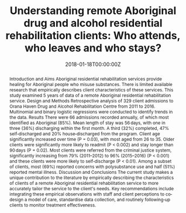 ﻿---
title: "Understanding remote Aboriginal drug and alcohol residential rehabilitation clients: Who attends, who leaves and who stays?"
authors:
- Alice Munro
- Anthony Shakeshaft
- Courtney Breen
- admin
- Julaine Allan
- Norm Henderson
date: "2018-01-18T00:00:00Z"
doi: "10.1111/dar.12656"
url_source: "https://onlinelibrary.wiley.com/doi/full/10.1111/dar.12656"
abstract: "Introduction and Aims
Aboriginal residential rehabilitation services provide healing for Aboriginal people who misuse substances. There is limited available research that empirically describes client characteristics of these services. This study examined 5 years of data of a remote Aboriginal residential rehabilitation service.
Design and Methods
Retrospective analysis of 329 client admissions to Orana Haven Drug and Alcohol Rehabilitation Centre from 2011 to 2016. Multinomial and binary logistic regressions were conducted to identify trends in the data.
Results
There were 66 admissions recorded annually, of which most identified as Aboriginal (85%). Mean length of stay was 56 days, with one in three (36%) discharging within the first month. A third (32%) completed, 47% self‐discharged and 20% house‐discharged from the program. Client age significantly increased over time (P = 0.03), with most aged from 26 to 35. Older clients were significantly more likely to readmit (P < 0.002) and stay longer than 90 days (P = 0.02). Most clients were referred from the criminal justice system, significantly increasing from 79% (2011–2012) to 96% (2015–2016) (P < 0.001) and these clients were more likely to self‐discharge (P < 0.01). Among a subset of clients, most (69%) reported concerns with polysubstance use and half (51%) reported mental illness.
Discussion and Conclusions
The current study makes a unique contribution to the literature by empirically describing the characteristics of clients of a remote Aboriginal residential rehabilitation service to more accurately tailor the service to the client's needs. Key recommendations include integrating these empirical observations with staff and client perceptions to co‐design a model of care, standardise data collection, and routinely following‐up clients to monitor treatment effectiveness."
featured: false
image:
  caption: 'Image credit: [**The Glen Centre**]'
  focal_point: ""
  preview_only: false
projects: []
publication: 'Drug and Alcohol Review 37(S1)'
publication_short: ""
publication_types:
- "2"
publishDate: "2018-01-18T00:00:00Z"
summary: Examination of participation in Aboriginal drug and alcohol resi-rehabs.
tags:
- Source Themes
---
